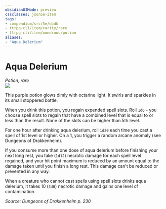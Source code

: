 ```yaml
---
obsidianUIMode: preview
cssclasses: json5e-item
tags:
- compendium/src/5e/dodk
- ttrpg-cli/item/rarity/rare
- ttrpg-cli/item/wondrous/potion
aliases: 
- "Aqua Delerium"
---
```

# Aqua Delerium
*Potion, rare*  
![](/3-Mechanics/CLI/items/img/aqua-delerium.webp#right)  


This purple potion glows dimly with octarine light. It swirls and sparkles in its small stoppered bottle.

When you drink this potion, you regain expended spell slots. Roll `1d6` - you choose spell slots to regain that have a combined level that is equal to or less than the result. None of the slots can be higher than 5th level.

For one hour after drinking aqua delerium, roll `1d20` each time you cast a spell of 1st level or higher. On a 1, you trigger a random arcane anomaly (see Dungeons of Drakkenheim).

If you consume more than one dose of aqua delerium before finishing your next long rest, you take (`1d12`) necrotic damage for each spell level regained, and your hit point maximum is reduced by an amount equal to the damage taken until you finish a long rest. This damage can't be reduced or prevented in any way.

When a creature who cannot cast spells using spell slots drinks aqua delerium, it takes 10 (`3d6`) necrotic damage and gains one level of contamination.

*Source: Dungeons of Drakkenheim p. 230*